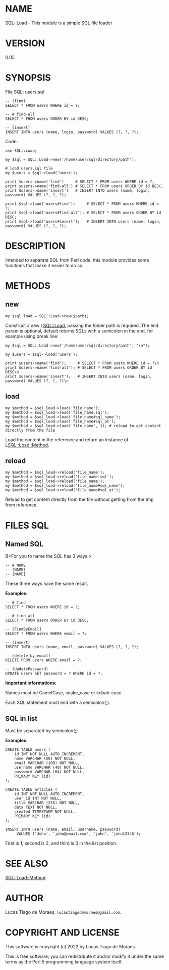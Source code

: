 # NAME
 
SQL::Load - This module is a simple SQL file loader

# VERSION

0.05

# SYNOPSIS

File SQL: users.sql

    -- (find)
    SELECT * FROM users WHERE id = ?;
    
    -- # find-all
    SELECT * FROM users ORDER BY id DESC;
    
    -- [insert]
    INSERT INTO users (name, login, password) VALUES (?, ?, ?);

Code:

    use SQL::Load;
    
    my $sql = SQL::Load->new('/home/user/sql/directory/path');
    
    # load users.sql file
    my $users = $sql->load('users');
     
    print $users->name('find')     # SELECT * FROM users WHERE id = ?;
    print $users->name('find-all') # SELECT * FROM users ORDER BY id DESC;
    print $users->name('insert')   # INSERT INTO users (name, login, password) VALUES (?, ?, ?);
    
    print $sql->load('users#find');     # SELECT * FROM users WHERE id = ?; 
    print $sql->load('users#find-all'); # SELECT * FROM users ORDER BY id DESC;
    print $sql->load('users#insert');   # INSERT INTO users (name, login, password) VALUES (?, ?, ?);    
  
# DESCRIPTION

Intended to separate SQL from Perl code, this module provides some functions that make it easier to do so.

# METHODS

## new

    my $sql_load = SQL::Load->new($path);

Construct a new L<SQL::Load>, passing the folder path is required.
The end param is optional, default returns SQLs with a semicolon in the end, for example using break line:

    my $sql = SQL::Load->new('/home/user/sql/directory/path', "\n");

    my $users = $sql->load('users');
     
    print $users->name('find');     # SELECT * FROM users WHERE id = ?\n
    print $users->name('find-all'); # SELECT * FROM users ORDER BY id DESC\n
    print $users->name('insert');   # INSERT INTO users (name, login, password) VALUES (?, ?, ?)\n

## load

    my $method = $sql_load->load('file_name'); 
    my $method = $sql_load->load('file_name.sql');
    my $method = $sql_load->load('file_name#sql_name'); 
    my $method = $sql_load->load('file_name#sql_at');    
    my $method = $sql_load->load('file_name', 1); # reload to get content directly from the file
    
Load the content in the reference and return an instance of L<SQL::Load::Method>.

## reload

    my $method = $sql_load->reload('file_name'); 
    my $method = $sql_load->reload('file_name.sql');
    my $method = $sql_load->reload('file_name');
    my $method = $sql_load->reload('file_name#sql_name');
    my $method = $sql_load->reload('file_name#sql_at');
    
Reload to get content directly from the file without getting from the tmp from reference.

# FILES SQL
    
## Named SQL

B<For you to name the SQL has 3 ways:>

    -- # NAME
    -- (NAME)
    -- [NAME]
    
These three ways have the same result.

**Examples:**

    -- # find
    SELECT * FROM users WHERE id = ?;
    
    -- # find-all
    SELECT * FROM users ORDER BY id DESC;
    
    -- [FindByEmail]
    SELECT * FROM users WHERE email = ?;   
    
    -- (insert)
    INSERT INTO users (name, email, password) VALUES (?, ?, ?);
    
    -- [delete_by_email]
    DELETE FROM users WHERE email = ?;
    
    -- (UpdatePassword)
    UPDATE users SET password = ? WHERE id = ?;
    
**Important informations:**

Names must be CamelCase, snake_case or kebab-case.

Each SQL statement must end with a semicolon(;).

## SQL in list

Must be separated by semicolon(;)

**Examples:**

    CREATE TABLE users (
        id INT NOT NULL AUTO_INCREMENT,
        name VARCHAR (50) NOT NULL,
        email VARCHAR (100) NOT NULL,
        username VARCHAR (40) NOT NULL,
        password VARCHAR (64) NOT NULL,
        PRIMARY KEY (id)
    );

    CREATE TABLE articles (
        id INT NOT NULL AUTO_INCREMENT,
        user_id INT NOT NULL,
        title VARCHAR (255) NOT NULL,
        data TEXT NOT NULL,
        created TIMESTAMP NOT NULL,
        PRIMARY KEY (id)
    );

    INSERT INTO users (name, email, username, password) 
         VALUES ('John', 'john@email.com', 'john', 'john12345');
         
First is 1, second is 2, and third is 3 in the list position.

# SEE ALSO
 
[SQL::Load::Method](https://metacpan.org/pod/SQL::Load::Method)
 
# AUTHOR
 
Lucas Tiago de Moraes, `lucastiagodemoraes@gmail.com`.
 
# COPYRIGHT AND LICENSE
 
This software is copyright (c) 2022 by Lucas Tiago de Moraes.
 
This is free software; you can redistribute it and/or modify it under the same terms as the Perl 5 programming language system itself.
